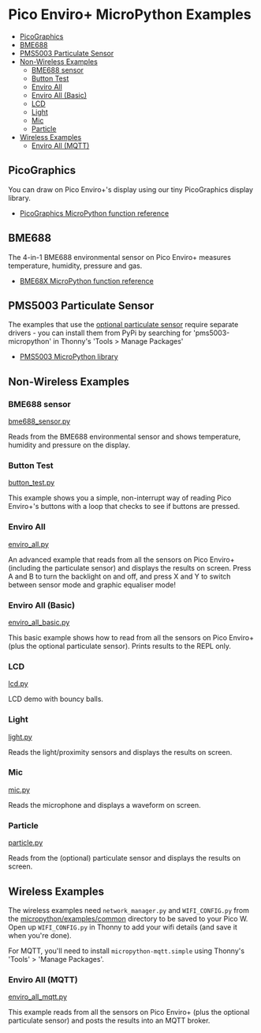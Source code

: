 # Pico Enviro+ MicroPython Examples <!-- omit in toc -->

- [PicoGraphics](#picographics)
- [BME688](#bme688)
- [PMS5003 Particulate Sensor](#pms5003-particulate-sensor)
- [Non-Wireless Examples](#non-wireless-examples)
  - [BME688 sensor](#bme688-sensor)
  - [Button Test](#button-test)
  - [Enviro All](#enviro-all)
  - [Enviro All (Basic)](#enviro-all-basic)
  - [LCD](#lcd)
  - [Light](#light)
  - [Mic](#mic)
  - [Particle](#particle)
- [Wireless Examples](#wireless-examples)
  - [Enviro All (MQTT)](#enviro-all-mqtt)

## PicoGraphics

You can draw on Pico Enviro+'s display using our tiny PicoGraphics display library.
- [PicoGraphics MicroPython function reference](../../modules/picographics)

## BME688

The 4-in-1 BME688 environmental sensor on Pico Enviro+ measures temperature, humidity, pressure and gas.
- [BME68X MicroPython function reference](../breakout_bme68x)

## PMS5003 Particulate Sensor

The examples that use the [optional particulate sensor](https://shop.pimoroni.com/products/pms5003-particulate-matter-sensor-with-cable) require separate drivers - you can install them from PyPi by searching for 'pms5003-micropython' in Thonny's 'Tools > Manage Packages'

- [PMS5003 MicroPython library](https://github.com/pimoroni/pms5003-micropython)

## Non-Wireless Examples

### BME688 sensor
[bme688_sensor.py](bme688_sensor.py)

Reads from the BME688 environmental sensor and shows temperature, humidity and pressure on the display.

### Button Test
[button_test.py](button_test.py)

This example shows you a simple, non-interrupt way of reading Pico Enviro+'s buttons with a loop that checks to see if buttons are pressed.

### Enviro All
[enviro_all.py](enviro_all.py)

An advanced example that reads from all the sensors on Pico Enviro+ (including the particulate sensor) and displays the results on screen. Press A and B to turn the backlight on and off, and press X and Y to switch between sensor mode and graphic equaliser mode!

### Enviro All (Basic)
[enviro_all_basic.py](enviro_all_basic.py)

This basic example shows how to read from all the sensors on Pico Enviro+ (plus the optional particulate sensor). Prints results to the REPL only.

### LCD
[lcd.py](lcd.py)

LCD demo with bouncy balls.

### Light
[light.py](light.py)

Reads the light/proximity sensors and displays the results on screen.

### Mic
[mic.py](mic.py)

Reads the microphone and displays a waveform on screen.

### Particle
[particle.py](particle.py)

Reads from the (optional) particulate sensor and displays the results on screen.

## Wireless Examples

The wireless examples need `network_manager.py` and `WIFI_CONFIG.py` from the [micropython/examples/common](/micropython/examples/common) directory to be saved to your Pico W. Open up `WIFI_CONFIG.py` in Thonny to add your wifi details (and save it when you're done).

For MQTT, you'll need to install `micropython-mqtt.simple` using Thonny's 'Tools' > 'Manage Packages'.

### Enviro All (MQTT)
[enviro_all_mqtt.py](enviro_all_mqtt.py)

This example reads from all the sensors on Pico Enviro+ (plus the optional particulate sensor) and posts the results into an MQTT broker.
